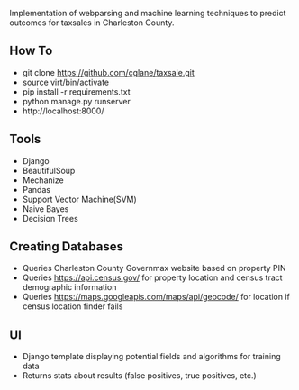 Implementation of webparsing and machine learning techniques to predict outcomes for taxsales in Charleston County.


## How To
- git clone https://github.com/cglane/taxsale.git
- source virt/bin/activate
- pip install -r requirements.txt
- python manage.py runserver
- http://localhost:8000/

## Tools

- Django
- BeautifulSoup
- Mechanize
- Pandas
- Support Vector Machine(SVM)
- Naive Bayes
- Decision Trees


## Creating Databases

- Queries Charleston County Governmax website based on property PIN
- Queries https://api.census.gov/ for property location and census tract demographic information
- Queries https://maps.googleapis.com/maps/api/geocode/ for location if census location finder fails

## UI

- Django template displaying potential fields and algorithms for training data
- Returns stats about results (false positives, true positives, etc.)
